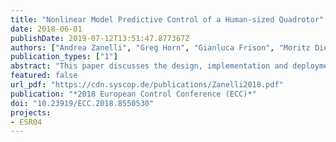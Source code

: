 ```yaml
---
title: "Nonlinear Model Predictive Control of a Human-sized Quadrotor"
date: 2018-06-01
publishDate: 2019-07-12T13:51:47.877367Z
authors: ["Andrea Zanelli", "Greg Horn", "Gianluca Frison", "Moritz Diehl"]
publication_types: ["1"]
abstract: "This paper discusses the design, implementation and deployment of an attitude controller for a quadrotor based on nonlinear model predictive control on a low-power embedded system  equipped  with  a  Cortex  A9  CPU  running  at  800MHz. Due to the limited computational power of the available hardware,  a  modified  interior-point  solver  for  the  so-called partially tightened Real-Time Iteration is used. The algorithm splits  the  prediction  horizon  in  two  sections.  A  Riccati-like recursion is exploited that relies on a single linearization of the complementarity conditions per sampling-time for the terminal section. In this way, it is possible to achieve a speedup of a factor3  with  respect  to  a  standard  real-time  iteration  formulation for  the  application  under  consideration.  Simulation  resultsthat show the improvement in performance obtained by using NMPC  over  standard  control  techniques  are  discussed  and experimental  results  using  the  proposed  implementation  a represented."
featured: false
url_pdf: "https://cdn.syscop.de/publications/Zanelli2018.pdf"
publication: "*2018 European Control Conference (ECC)*"
doi: "10.23919/ECC.2018.8550530"
projects:
- ESR04
---
```

